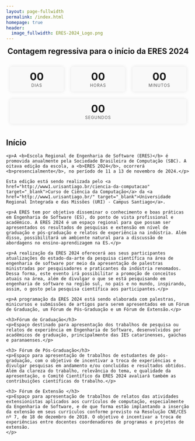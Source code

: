 ```yaml
---
layout: page-fullwidth
permalink: /index.html
homepage: true
header:
  image_fullwidth: ERES-2024_Logo.png
---
```


<style>
  #countdown-container {
    display: flex;
    justify-content: center;
    align-items: center;
    flex-wrap: wrap;
  }

  .countdown-unit {
    margin: 10px;
    text-align: center;
    background-color: #f9f9f9;
    box-shadow: 0 0 10px rgba(0, 0, 0, 0.1);
    border-radius: 5px;
    padding: 10px;
    flex: 1;
    min-width: 120px;
  }

  .countdown-unit span {
    display: block;
    font-size: 2em;
    font-weight: bold;
  }

  .unit-label {
    font-size: 0.8em;
    text-transform: uppercase;
    letter-spacing: 1px;
    color: #555;
  }

  .container {
    display: flex;
    justify-content: center;
    align-items: center;
    flex-direction: column;
    margin-top: -30px;

  }

  #countdown-title {
    font-size: 1.5em;
    margin-bottom: 20px;
  }

  @media (max-width: 768px) { 
    .countdown-unit {
      flex: 1 1 25%;
    }
  }
</style>

<section class="container">
  <h1 id="countdown-title">Contagem regressiva para o início da ERES 2024</h1>
  <div id="countdown-container">
    <div class="countdown-unit">
      <span id="days">00</span>
      <div class="unit-label">Dias</div>
    </div>
    <div class="countdown-unit">
      <span id="hours">00</span>
      <div class="unit-label">Horas</div>
    </div>
    <div class="countdown-unit">
      <span id="minutes">00</span>
      <div class="unit-label">Minutos</div>
    </div>
    <div class="countdown-unit">
      <span id="seconds">00</span>
      <div class="unit-label">Segundos</div>
    </div>
  </div>

  <div>
    <h1>Início</h1>

    <p>A <b>Escola Regional de Engenharia de Software (ERES)</b> é promovida anualmente pela Sociedade Brasileira de Computação (SBC). A oitava edição da escola, a <b>ERES 2024</b>, ocorrerá <b>presencialmente</b>, no período de 11 a 13 de novembro de 2024.</p>

    Esta edição está sendo realizada pelo <a href="http://www1.urisantiago.br/ciencia-da-computacao" target="_blank">Curso de Ciência da Computação</a> da <a href="http://www1.urisantiago.br/" target="_blank">Universidade Regional Integrada e das Missões (URI) - Campus Santiago</a>.

    <p>A ERES tem por objetivo disseminar o conhecimento e boas práticas em Engenharia de Software (ES), do ponto de vista profissional e acadêmico. A ERES 2024 é um espaço regional para que possam ser apresentados os resultados de pesquisas e extensão em nível de graduação e pós-graduação e relatos de experiência na indústria. Além disso, possibilitará um ambiente natural para a discussão de abordagens no ensino-aprendizagem na ES.</p>

    <p>A realização da ERES 2024 oferecerá aos seus participantes atualizações do estado-da-arte da pesquisa científica na área de engenharia de software por meio da apresentação de palestras ministradas por pesquisadores e praticantes da indústria renomados. Dessa forma, este evento irá possibilitar a promoção de conceitos atuais na área, além de divulgar o que se está pesquisando em engenharia de software na região sul, no país e no mundo, inspirando, assim, o gosto pela pesquisa científica aos participantes.</p>

    <p>A programação da ERES 2024 está sendo elaborada com palestras, minicursos e submissões de artigos para serem apresentados em um Fórum de Graduação, um Fórum de Pós-Graduação e um Fórum de Extensão.</p>

    <h3>Fórum de Graduação</h3>
    <p>Espaço destinado para apresentação dos trabalhos de pesquisa ou relatos de experiência em Engenharia de Software, desenvolvidos por acadêmicos de graduação, principalmente das IES catarinenses, gaúchas e paranaenses.</p>

    <h3> Fórum de Pós-Graduação</h3>
    <p>Espaço para apresentação de trabalhos de estudantes de pós-graduação, com o objetivo de incentivar a troca de experiências e divulgar pesquisas em andamento e/ou concluídas e resultados obtidos. Além da clareza do trabalho, relevância do tema, e qualidade da apresentação, o Comitê Científico da ERES 2024 avaliará também as contribuições científicas do trabalho.</p>

    <h3> Fórum de Extensão </h3>
    <p>Espaço para apresentação de trabalhos de relatos das atividades extensionistas aplicados aos currículos de computação, especialmente da Engenharia de Software, e de que forma estão implantando a inserção da extensão em seus currículos conforme previsto na Resolução CNE/CES nº 7, de 18 de dezembro de 2018. O objetivo é incentivar a troca de experiências entre docentes coordenadores de programas e projetos de extensão.
    </p>

  </div>
</section>

<script>
  const countDownDate = new Date("November 11, 2024 00:00:00").getTime();

  const countdownTimer = setInterval(() => {
    const now = new Date().getTime();
    const distance = countDownDate - now;

    const days = Math.floor(distance / (1000 * 60 * 60 * 24));
    const hours = Math.floor((distance % (1000 * 60 * 60 * 24)) / (1000 * 60 * 60));
    const minutes = Math.floor((distance % (1000 * 60 * 60)) / (1000 * 60));
    const seconds = Math.floor((distance % (1000 * 60)) / 1000);

    document.getElementById("days").innerHTML = String(days).padStart(2, '0');
    document.getElementById("hours").innerHTML = String(hours).padStart(2, '0');
    document.getElementById("minutes").innerHTML = String(minutes).padStart(2, '0');
    document.getElementById("seconds").innerHTML = String(seconds).padStart(2, '0');

    if (distance < 0) {
      clearInterval(countdownTimer);
      document.getElementById("countdown-container").innerHTML = "<h1>O evento começou!</h1>";
    }
  }, 1000);
</script>
